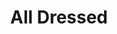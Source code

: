 ---
title: "All Dressed"
description: "mushrooms, green peppers, & pepperoni"
price_s: "12½"
price_m: "18"
price_l: "22"
price_xl: "26"
weight: "5"
---